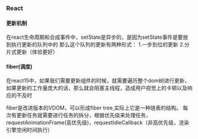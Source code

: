 <!--
 * @Date: 2020-10-27 16:07:05
 * @LastEditors: hu.wenjun
 * @LastEditTime: 2020-10-27 16:17:41
-->
### React

#### 更新机制

在react生命周期和合成事件中，setState是异步的，是因为setState事件是要放到执行更新的队列中的
那么这个队列的更新有两种形式： 1.一步到位的更新 2.分片式更新（体验更好）

#### fiber(调度)

在react15中，如果我们需要更新组件的时候，就需要遍历整个dom树进行更新，如果更新的工作量庞大的话，那么就会阻塞主线程，造成用户视觉上的卡顿以及响应的不及时

fiber是改进版本的VDOM，可以形成fiber tree,实际上它是一种琏表的结构。
每次有更新任务就需要进行任务的拆分，根据优先级来处理任务，requestAnimationFrame(高优先级)，requestIdleCallback（非高优先级，渲染引擎空闲时间执行）

